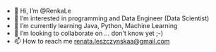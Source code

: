 - 👋 Hi, I’m @RenkaLe
- 👀 I’m interested in programming and Data Engineer (Data Scientist)
- 🌱 I’m currently learning Java, Python, Machine Learning
- 💞️ I’m looking to collaborate on ... don't know yet ;-)
- 📫 How to reach me renata.leszczynskaa@gmail.com

<!---
RenkaLe/RenkaLe is a ✨ special ✨ repository because its `README.md` (this file) appears on your GitHub profile.
You can click the Preview link to take a look at your changes.
--->
